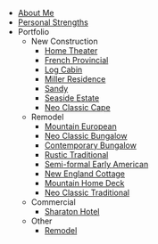 - [About Me](/#about-me)
- [Personal Strengths](./strengths.md)
- Portfolio
  - New Construction
    - [Home Theater](./portfolio/new-construction/home-theater.md)
    - [French Provincial](./portfolio/new-construction/french-provincial.md)
    - [Log Cabin](./portfolio/new-construction/log-cabin.md)
    - [Miller Residence](./portfolio/new-construction/miller-residence.md)
    - [Sandy](./portfolio/new-construction/sandy.md)
    - [Seaside Estate](./portfolio/new-construction/seaside-estate.md)
    - [Neo Classic Cape](portfolio/new-construction/neo-classic-cape.md)
  - Remodel
    - [Mountain European](./portfolio/remodel/mountain-european.md)
    - [Neo Classic Bungalow](./portfolio/remodel/neo-classic-bungalow.md)
    - [Contemporary Bungalow](./portfolio/remodel/contemporary-bungalow.md)
    - [Rustic Traditional](./portfolio/remodel/rustic-traditional.md)
    - [Semi-formal Early American](./portfolio/remodel/early-american.md)
    - [New England Cottage](./portfolio/remodel/new-england-cottage.md)
    - [Mountain Home Deck](./portfolio/remodel/mountain-deck.md)
    - [Neo Classic Traditional](./portfolio/remodel/neo-classic-traditional.md)
  - Commercial
    - [Sharaton Hotel](./portfolio/commercial/sheraton.md)
  - Other
    - [Remodel](./portfolio/remodel.md)
